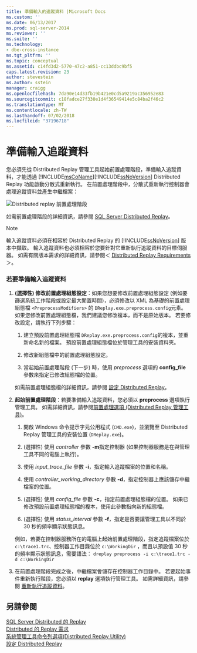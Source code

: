 ```yaml
---
title: 準備輸入的追蹤資料 |Microsoft Docs
ms.custom: ''
ms.date: 06/13/2017
ms.prod: sql-server-2014
ms.reviewer: ''
ms.suite: ''
ms.technology:
- dbe-cross-instance
ms.tgt_pltfrm: ''
ms.topic: conceptual
ms.assetid: c14fd3d2-5770-47c2-a851-cc13ddbc9bf5
caps.latest.revision: 23
author: stevestein
ms.author: sstein
manager: craigg
ms.openlocfilehash: 7da90e14d33fb19b421e0cd5a9219ac356952e83
ms.sourcegitcommit: c18fadce27f330e1d4f36549414e5c84ba2f46c2
ms.translationtype: MT
ms.contentlocale: zh-TW
ms.lasthandoff: 07/02/2018
ms.locfileid: "37196718"
---
```

# <a name="prepare-the-input-trace-data"></a>準備輸入追蹤資料
  您必須先從 Distributed Replay 管理工具起始前置處理階段，準備輸入追蹤資料，才能透過 [!INCLUDE[msCoName](../../includes/msconame-md.md)][!INCLUDE[ssNoVersion](../../../includes/ssnoversion-md.md)] Distributed Replay 功能啟動分散式重新執行。 在前置處理階段中，分散式重新執行控制器會處理追蹤資料並產生中繼檔案：  
  
 ![Distributed replay 前置處理階段](../../database-engine/media/preprocess.gif "Distributed replay 前置處理階段")  
  
 如需前置處理階段的詳細資訊，請參閱 [SQL Server Distributed Replay](sql-server-distributed-replay.md)。  
  
> [!NOTE]  
>  輸入追蹤資料必須在相容於 Distributed Replay 的 [!INCLUDE[ssNoVersion](../../../includes/ssnoversion-md.md)] 版本中擷取。 輸入追蹤資料也必須相容於您要針對它重新執行追蹤資料的目標伺服器。 如需有關版本需求的詳細資訊，請參閱＜ [Distributed Replay Requirements](distributed-replay-requirements.md)＞。  
  
### <a name="to-prepare-the-input-trace-data"></a>若要準備輸入追蹤資料  
  
1.  **(選擇性) 修改前置處理組態設定**：如果您想要修改前置處理組態設定 (例如要篩選系統工作階段或設定最大閒置時間)，必須修改以 XML 為基礎的前置處理組態檔 `<PreprocessModifiers>` 的 `DReplay.exe.preprocess.config`元素。 如果您修改前置處理組態檔，我們建議您修改複本，而不是原始版本。 若要修改設定，請執行下列步驟：  
  
    1.  建立預設前置處理組態檔 `DReplay.exe.preprocess.config`的複本，並重新命名新的檔案。 預設前置處理組態檔位於管理工具的安裝資料夾。  
  
    2.  修改新組態檔中的前置處理組態設定。  
  
    3.  當起始前置處理階段 (下一步) 時，使用 *preprocess* 選項的 **config_file** 參數來指定已修改組態檔的位置。  
  
     如需前置處理組態檔的詳細資訊，請參閱 [設定 Distributed Replay](configure-distributed-replay.md)。  
  
2.  **起始前置處理階段**：若要準備輸入追蹤資料，您必須以 **preprocess** 選項執行管理工具。 如需詳細資訊，請參閱[前置處理選項 &#40;Distributed Replay 管理工具&#41;](preprocess-option-distributed-replay-administration-tool.md)。  
  
    1.  開啟 Windows 命令提示字元公用程式 (`CMD.exe`)，並瀏覽至 Distributed Replay 管理工具的安裝位置 (`DReplay.exe`)。  
  
    2.  (選擇性) 使用 *controller* 參數 **-m**指定控制器 (如果控制器服務是在與管理工具不同的電腦上執行)。  
  
    3.  使用 *input_trace_file* 參數 **-i**，指定輸入追蹤檔案的位置和名稱。  
  
    4.  使用 *controller_working_directory* 參數 **-d**，指定控制器上應該儲存中繼檔案的位置。  
  
    5.  (選擇性) 使用 *config_file* 參數 **-c**，指定前置處理組態檔的位置。 如果已修改預設前置處理組態檔的複本，使用此參數指向新的組態檔。  
  
    6.  (選擇性) 使用 *status_interval* 參數 **-f**，指定是否要讓管理工具以不同於 30 秒的頻率顯示狀態訊息。  
  
     例如，若要在控制器服務所在的電腦上起始前置處理階段，指定追蹤檔案位於 `c:\trace1.trc`、控制器工作目錄位於 `c:\WorkingDir` ，而且以預設值 30 秒的頻率顯示狀態訊息，需要語法： `dreplay preprocess -i c:\trace1.trc -d c:\WorkingDir`  
  
3.  在前置處理階段完成之後，中繼檔案會儲存在控制器工作目錄中。 若要起始事件重新執行階段，您必須以 **replay** 選項執行管理工具。 如需詳細資訊，請參閱 [重新執行追蹤資料](replay-trace-data.md)。  
  
## <a name="see-also"></a>另請參閱  
 [SQL Server Distributed 的 Replay](sql-server-distributed-replay.md)   
 [Distributed 的 Replay 需求](distributed-replay-requirements.md)   
 [系統管理工具命令列選項&#40;Distributed Replay Utility&#41;](administration-tool-command-line-options-distributed-replay-utility.md)   
 [設定 Distributed Replay](configure-distributed-replay.md)  
  
  
